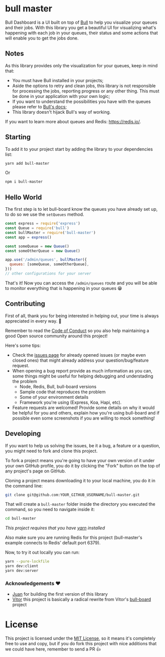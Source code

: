 # bull master

Bull Dashboard is a UI built on top of [Bull](https://github.com/OptimalBits/bull) to help you visualize your queues and their jobs.
With this library you get a beautiful UI for visualizing what's happening with each job in your queues, their status and some actions that will enable you to get the jobs done.

## Notes

As this library provides only the visualization for your queues, keep in mind that:

- You must have Bull installed in your projects;
- Aside the options to retry and clean jobs, this library is not responsible for processing the jobs, reporting progress or any other thing. This must be done in your application with your own logic;
- If you want to understand the possibilities you have with the queues please refer to [Bull's docs](https://optimalbits.github.io/bull/);
- This library doesn't hijack Bull's way of working.

If you want to learn more about queues and Redis: https://redis.io/.

## Starting

To add it to your project start by adding the library to your dependencies list:

```sh
yarn add bull-master
```

Or

```sh
npm i bull-master
```

## Hello World

The first step is to let bull-board know the queues you have already set up, to do so we use the `setQueues` method.

```js
const express = require('express')
const Queue = require('bull')
const bullMaster = require('bull-master')
const app = express()

const someQueue = new Queue()
const someOtherQueue = new Queue()

app.use('/admin/queues', bullMaster({
  queues: [someQueue, someOtherQueue],
}))
// other configurations for your server
```

That's it! Now you can access the `/admin/queues` route and you will be able to monitor everything that is happening in your queues 😁

## Contributing

First of all, thank you for being interested in helping out, your time is always appreciated in every way. 💯

Remember to read the [Code of Conduct](https://github.com/hans-lizihan/bull-master/blob/master/CODE_OF_CONDUCT.md) so you also help maintaining a good Open source community around this project!

Here's some tips:

- Check the [issues page](https://github.com/hans-lizihan/bull-master/issues) for already opened issues (or maybe even closed ones) that might already address your question/bug/feature request.
- When opening a bug report provide as much information as you can, some things might be useful for helping debugging and understading the problem
  - Node, Redis, Bull, bull-board versions
  - Sample code that reproduces the problem
  - Some of your environment details
  - Framework you're using (Express, Koa, Hapi, etc).
- Feature requests are welcomed! Provide some details on why it would be helpful for you and others, explain how you're using bull-board and if possible even some screenshots if you are willing to mock something!

## Developing

If you want to help us solving the issues, be it a bug, a feature or a question, you might need to fork and clone this project.

To fork a project means you're going to have your own version of it under your own GitHub profile, you do it by clicking the "Fork" button on the top of any project's page on GitHub.

Cloning a project means downloading it to your local machine, you do it in the command line:

```sh
git clone git@github.com:YOUR_GITHUB_USERNAME/bull-master.git
```

That will create a `bull-master` folder inside the directory you executed the command, so you need to navigate inside it:

```sh
cd bull-master
```

_This project requires that you have [yarn](https://yarnpkg.com/lang/en/) installed_

Also make sure you are running Redis for this project (bull-master's example connects to Redis' default port 6379).

Now, to try it out locally you can run:

```sh
yarn --pure-lockfile 
yarn dev:client 
yarn dev:server
```

### Acknowledgements ❤️

- [Juan](https://github.com/joaomilho) for building the first version of this library
- [Vitor](https://github.com/vcapretz) this project is basically a radical rewrite from Vitor's [bull-board](https://github.com/vcapretz/bull-board) project

# License

This project is licensed under the [MIT License](https://github.com/hans-lizihan/bull-master/blob/master/LICENSE), so it means it's completely free to use and copy, but if you do fork this project with nice additions that we could have here, remember to send a PR 👍
